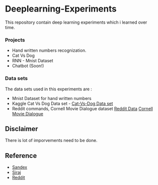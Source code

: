 # Deeplearning-Experiments

This repository contain deep learning experiments which i learned over time.


### Projects

* Hand written numbers recognization.
* Cat Vs Dog
* RNN - Mnist Dataset
* Chatbot (Soon!)

### Data sets

The data sets used in this experiments are :

* Mnist Dataset for hand written numbers 
* Kaggle Cat Vs Dog Data set -  [Cat-Vs-Dog Data set](https://www.microsoft.com/en-us/download/confirmation.aspx?id=54765)
* Reddit commands, Cornell Movie Dialogue dataset [Reddit Data](http://files.pushshift.io/reddit/comments/) [Cornell Movie Dialogue](https://www.cs.cornell.edu/~cristian/Cornell_Movie-Dialogs_Corpus.html)


## Disclaimer

There is lot of imporvements need to be done.


## Reference

* [Sandex](https://pythonprogramming.net/)
* [Siraj](https://github.com/llSourcell)
* [Reddit](https://www.reddit.com/r/datasets/comments/3bxlg7/i_have_every_publicly_available_reddit_comment/?st=j9udbxta&sh=69e4fee7)
